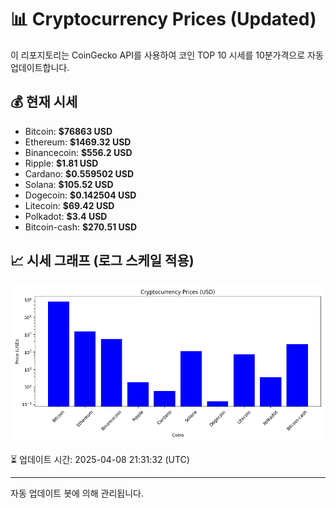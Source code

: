 
# 📊 Cryptocurrency Prices (Updated)

이 리포지토리는 CoinGecko API를 사용하여 코인 TOP 10 시세를 10분가격으로 자동 업데이트합니다.

## 💰 현재 시세
- Bitcoin: **$76863 USD**
- Ethereum: **$1469.32 USD**
- Binancecoin: **$556.2 USD**
- Ripple: **$1.81 USD**
- Cardano: **$0.559502 USD**
- Solana: **$105.52 USD**
- Dogecoin: **$0.142504 USD**
- Litecoin: **$69.42 USD**
- Polkadot: **$3.4 USD**
- Bitcoin-cash: **$270.51 USD**

## 📈 시세 그래프 (로그 스케일 적용)
![Crypto Prices](crypto_prices.png)

⏳ 업데이트 시간: 2025-04-08 21:31:32 (UTC)

---
자동 업데이트 봇에 의해 관리됩니다.
